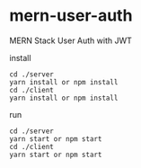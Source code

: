 # mern-user-auth
MERN Stack User Auth with JWT

install
```
cd ./server
yarn install or npm install
cd ./client
yarn install or npm install
```

run
```
cd ./server
yarn start or npm start
cd ./client
yarn start or npm start
```
